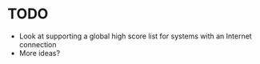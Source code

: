 TODO
=======

* Look at supporting a global high score list for systems with an Internet connection
* More ideas?
